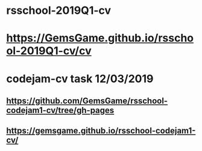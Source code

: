 # rsschool-2019Q1-cv
# https://GemsGame.github.io/rsschool-2019Q1-cv/cv
# codejam-cv task 12/03/2019
## https://github.com/GemsGame/rsschool-codejam1-cv/tree/gh-pages
## https://gemsgame.github.io/rsschool-codejam1-cv/
